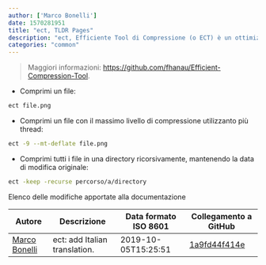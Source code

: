 ```yaml
---
author: ['Marco Bonelli']
date: 1570281951
title: "ect, TLDR Pages"
description: "ect, Efficiente Tool di Compressione (o ECT) è un ottimizzatore di file scritto in C++. Supporta file PNG, JPEG, GZIP e ZIP."
categories: "common"
---
```

> Maggiori informazioni: <https://github.com/fhanau/Efficient-Compression-Tool>.

- Comprimi un file:

```bash
ect file.png
```

- Comprimi un file con il massimo livello di compressione utilizzanto più thread:

```bash
ect -9 --mt-deflate file.png
```

- Comprimi tutti i file in una directory ricorsivamente, mantenendo la data di modifica originale:

```bash
ect -keep -recurse percorso/a/directory
```
Elenco delle modifiche apportate alla documentazione


Autore | Descrizione | Data formato ISO 8601 | Collegamento a GitHub
------|-----|-----|-----
[Marco Bonelli](mailto:marco@mebeim.net) | ect: add Italian translation. | 2019-10-05T15:25:51 | [1a9fd44f414e](https://github.com/tldr-pages/tldr/commit/1a9fd44f414ecea93f7354ce74e86bae8fe0ba9b)

